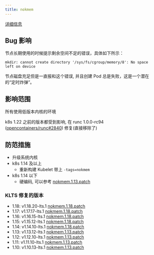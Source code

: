 ```yaml
---
title: nokmem
---
```


[详细信息](https://bugzilla.redhat.com/show_bug.cgi?id=1507149)

## Bug 影响

节点长期使用的时候提示剩余空间不足的错误，具体如下所示：

```
mkdir: cannot create directory '/sys/fs/cgroup/memory/8': No space left on device
```

节点磁盘充足但是一直报和这个错误, 并且创建 Pod 总是失败，这是一个潜在的“定时炸弹”。

## 影响范围

所有使用低版本内核的环境

k8s 1.22 之前的版本都受到影响, 在 runc 1.0.0-rc94 ([opencontainers/runc#2840](https://github.com/opencontainers/runc/pull/2840)) 修复(直接移除了)

## 防范措施

- 升级系统内核
- k8s 1.14 及以上
  - 重新构建 Kubelet 带上 `-tags=nokmem`
- k8s 1.14 以下
  - 硬编码, 可以参考 [nokmem.1.13.patch](https://github.com/klts-io/kubernetes-lts/raw/master/patches/nokmem.1.13.patch)


### KLTS 修复的版本

- 1.18: v1.18.20-lts.1 [nokmem.1.18.patch](https://github.com/klts-io/kubernetes-lts/raw/master/patches/nokmem.1.18.patch)
- 1.17: v1.17.17-lts.1 [nokmem.1.18.patch](https://github.com/klts-io/kubernetes-lts/raw/master/patches/nokmem.1.18.patch)
- 1.16: v1.16.15-lts.1 [nokmem.1.18.patch](https://github.com/klts-io/kubernetes-lts/raw/master/patches/nokmem.1.18.patch)
- 1.15: v1.15.12-lts.1 [nokmem.1.18.patch](https://github.com/klts-io/kubernetes-lts/raw/master/patches/nokmem.1.18.patch)
- 1.14: v1.14.10-lts.1 [nokmem.1.18.patch](https://github.com/klts-io/kubernetes-lts/raw/master/patches/nokmem.1.18.patch)
- 1.13: v1.13.12-lts.1 [nokmem.1.13.patch](https://github.com/klts-io/kubernetes-lts/raw/master/patches/nokmem.1.13.patch)
- 1.12: v1.12.10-lts.1 [nokmem.1.13.patch](https://github.com/klts-io/kubernetes-lts/raw/master/patches/nokmem.1.13.patch)
- 1.11: v1.11.10-lts.1 [nokmem.1.13.patch](https://github.com/klts-io/kubernetes-lts/raw/master/patches/nokmem.1.13.patch)
- 1.10: v1.10.13-lts.1 [nokmem.1.13.patch](https://github.com/klts-io/kubernetes-lts/raw/master/patches/nokmem.1.13.patch)